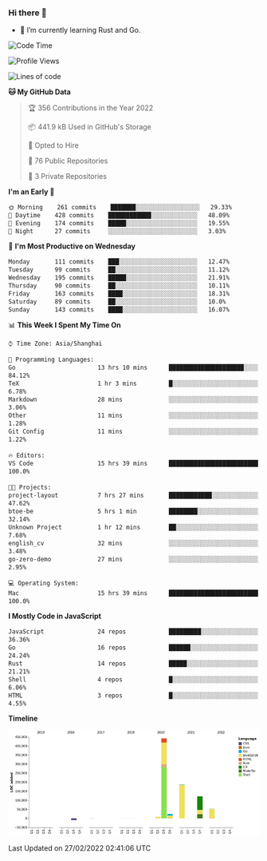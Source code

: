 ### Hi there 👋

- 🌱 I’m currently learning Rust and Go.

<!--START_SECTION:waka-->
![Code Time](http://img.shields.io/badge/Code%20Time-264%20hrs%2050%20mins-blue)

![Profile Views](http://img.shields.io/badge/Profile%20Views-0-blue)

![Lines of code](https://img.shields.io/badge/From%20Hello%20World%20I%27ve%20Written-835%20Thousand%20lines%20of%20code-blue)

**🐱 My GitHub Data** 

> 🏆 356 Contributions in the Year 2022
 > 
> 📦 441.9 kB Used in GitHub's Storage 
 > 
> 💼 Opted to Hire
 > 
> 📜 76 Public Repositories 
 > 
> 🔑 3 Private Repositories  
 > 
**I'm an Early 🐤** 

```text
🌞 Morning    261 commits    ███████░░░░░░░░░░░░░░░░░░   29.33% 
🌆 Daytime    428 commits    ████████████░░░░░░░░░░░░░   48.09% 
🌃 Evening    174 commits    █████░░░░░░░░░░░░░░░░░░░░   19.55% 
🌙 Night      27 commits     ░░░░░░░░░░░░░░░░░░░░░░░░░   3.03%

```
📅 **I'm Most Productive on Wednesday** 

```text
Monday       111 commits    ███░░░░░░░░░░░░░░░░░░░░░░   12.47% 
Tuesday      99 commits     ██░░░░░░░░░░░░░░░░░░░░░░░   11.12% 
Wednesday    195 commits    █████░░░░░░░░░░░░░░░░░░░░   21.91% 
Thursday     90 commits     ██░░░░░░░░░░░░░░░░░░░░░░░   10.11% 
Friday       163 commits    ████░░░░░░░░░░░░░░░░░░░░░   18.31% 
Saturday     89 commits     ██░░░░░░░░░░░░░░░░░░░░░░░   10.0% 
Sunday       143 commits    ████░░░░░░░░░░░░░░░░░░░░░   16.07%

```


📊 **This Week I Spent My Time On** 

```text
⌚︎ Time Zone: Asia/Shanghai

💬 Programming Languages: 
Go                       13 hrs 10 mins      █████████████████████░░░░   84.12% 
TeX                      1 hr 3 mins         █░░░░░░░░░░░░░░░░░░░░░░░░   6.78% 
Markdown                 28 mins             ░░░░░░░░░░░░░░░░░░░░░░░░░   3.06% 
Other                    11 mins             ░░░░░░░░░░░░░░░░░░░░░░░░░   1.28% 
Git Config               11 mins             ░░░░░░░░░░░░░░░░░░░░░░░░░   1.22%

🔥 Editors: 
VS Code                  15 hrs 39 mins      █████████████████████████   100.0%

🐱‍💻 Projects: 
project-layout           7 hrs 27 mins       ████████████░░░░░░░░░░░░░   47.62% 
btoe-be                  5 hrs 1 min         ████████░░░░░░░░░░░░░░░░░   32.14% 
Unknown Project          1 hr 12 mins        ██░░░░░░░░░░░░░░░░░░░░░░░   7.68% 
english_cv               32 mins             ░░░░░░░░░░░░░░░░░░░░░░░░░   3.48% 
go-zero-demo             27 mins             ░░░░░░░░░░░░░░░░░░░░░░░░░   2.95%

💻 Operating System: 
Mac                      15 hrs 39 mins      █████████████████████████   100.0%

```

**I Mostly Code in JavaScript** 

```text
JavaScript               24 repos            █████████░░░░░░░░░░░░░░░░   36.36% 
Go                       16 repos            ██████░░░░░░░░░░░░░░░░░░░   24.24% 
Rust                     14 repos            █████░░░░░░░░░░░░░░░░░░░░   21.21% 
Shell                    4 repos             █░░░░░░░░░░░░░░░░░░░░░░░░   6.06% 
HTML                     3 repos             █░░░░░░░░░░░░░░░░░░░░░░░░   4.55%

```


**Timeline**

![Chart not found](https://raw.githubusercontent.com/elton/elton/main/charts/bar_graph.png) 


 Last Updated on 27/02/2022 02:41:06 UTC
<!--END_SECTION:waka-->

<!--
**elton/elton** is a ✨ _special_ ✨ repository because its `README.md` (this file) appears on your GitHub profile.

Here are some ideas to get you started:

- 🔭 I’m currently working on ...
- 🌱 I’m currently learning ...
- 👯 I’m looking to collaborate on ...
- 🤔 I’m looking for help with ...
- 💬 Ask me about ...
- 📫 How to reach me: ...
- 😄 Pronouns: ...
- ⚡ Fun fact: ...
-->
